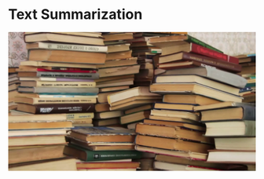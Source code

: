 
# Text Summarization
![](https://github.com/claudio1975/Medium-blog/blob/master/Summarization_tutorial/images/pile-of-books.png)

